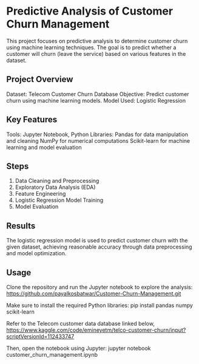 # Predictive Analysis of Customer Churn Management

This project focuses on predictive analysis to determine customer churn using machine learning techniques. The goal is to predict whether a customer will churn (leave the service) based on various features in the dataset.

## Project Overview
Dataset: Telecom Customer Churn Database
Objective: Predict customer churn using machine learning models.
Model Used: Logistic Regression

## Key Features
Tools: Jupyter Notebook, Python
Libraries:
  Pandas for data manipulation and cleaning
  NumPy for numerical computations
  Scikit-learn for machine learning and model evaluation

## Steps
1. Data Cleaning and Preprocessing
2. Exploratory Data Analysis (EDA)
3. Feature Engineering
4. Logistic Regression Model Training
5. Model Evaluation

## Results
The logistic regression model is used to predict customer churn with the given dataset, achieving reasonable accuracy through data preprocessing and model optimization.

## Usage
Clone the repository and run the Jupyter notebook to explore the analysis:
https://github.com/payalkosbatwar/Customer-Churn-Management.git

Make sure to install the required Python libraries:
pip install pandas numpy scikit-learn

Refer to the Telecom customer data database linked below,
https://www.kaggle.com/code/emineyetm/telco-customer-churn/input?scriptVersionId=112433747

Then, open the notebook using Jupyter:
jupyter notebook customer_churn_management.ipynb
